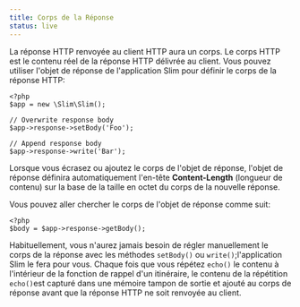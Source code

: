 ```yaml
---
title: Corps de la Réponse
status: live
---
```


La réponse HTTP renvoyée au client HTTP aura un corps. Le corps HTTP est le contenu réel de la réponse HTTP délivrée au client. Vous pouvez utiliser l'objet de réponse de l'application Slim pour définir le corps de la réponse HTTP:

    <?php
    $app = new \Slim\Slim();

    // Overwrite response body
    $app->response->setBody('Foo');

    // Append response body
    $app->response->write('Bar');

Lorsque vous écrasez ou ajoutez le corps de l'objet de réponse, l'objet de réponse définira automatiquement l'en-tête 
**Content-Length** (longueur de contenu) sur la base de la taille en octet du corps de la nouvelle réponse.

Vous pouvez aller chercher le corps de l'objet de réponse comme suit:

    <?php
    $body = $app->response->getBody();

Habituellement, vous n'aurez jamais besoin de régler manuellement le corps de la réponse avec les méthodes `setBody()` ou `write()`;l'application Slim le fera pour vous. Chaque fois que vous répétez `echo()` le contenu à l'intérieur de la fonction de rappel d'un itinéraire, le contenu de la répétition `echo()`est capturé dans une mémoire tampon de sortie et ajouté au corps de réponse avant que la réponse HTTP ne soit renvoyée au client.
